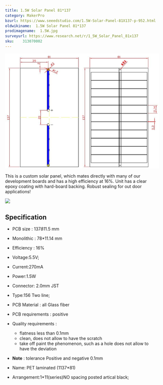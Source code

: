 ```yaml
---
title: 1.5W Solar Panel 81*137
category: MakerPro
bzurl: https://www.seeedstudio.com/1.5W-Solar-Panel-81X137-p-952.html
oldwikiname:  1.5W Solar Panel 81*137
prodimagename:  1.5W.jpg
surveyurl: https://www.research.net/r/1_5W_Solar_Panel_81x137
sku:    313070002
---
```

![](https://github.com/SeeedDocument/1.5W_Solar_Panel_81x137/raw/master/img/1.5W.jpg)

This is a custom solar panel, which mates directly with many of our development boards and has a high efficiency at 16%. Unit has a clear epoxy coating with hard-board backing. Robust sealing for out door applications!

[![](https://github.com/SeeedDocument/Seeed-WiKi/raw/master/docs/images/300px-Get_One_Now_Banner-ragular.png)](https://www.seeedstudio.com/1.5W-Solar-Panel-81X137-p-952.html)


##   Specification

*   PCB size : 137*81*1.5 mm

*   Monolithic : 78*11.14 mm

*   Efficiency : 16%

*   Voltage:5.5V;

*   Current:270mA

*   Power:1.5W
*   Connector: 2.0mm JST

*   Type:156 Two line;

*   PCB Material : all Glass fiber

*   PCB requirements : positive

*   Quality requirements :

    *   flatness less than 0.1mm
    *   clean, does not allow to have the scratch
    *   take off paint the phenomenon, such as a hole does not allow to have the deviation

*   **Note** : tolerance Positive and negative 0.1mm

*   Name: PET laminated (1137*81)

*   Arrangement:1*11(series)NO spacing posted artical black;
